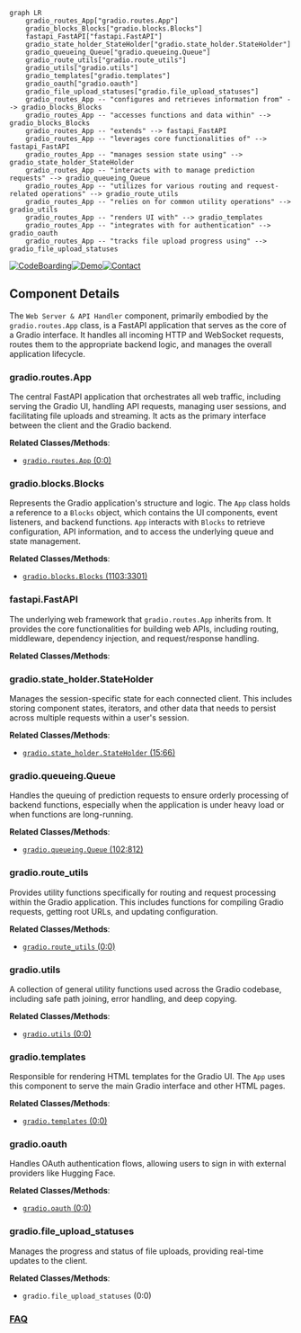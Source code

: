 ```mermaid
graph LR
    gradio_routes_App["gradio.routes.App"]
    gradio_blocks_Blocks["gradio.blocks.Blocks"]
    fastapi_FastAPI["fastapi.FastAPI"]
    gradio_state_holder_StateHolder["gradio.state_holder.StateHolder"]
    gradio_queueing_Queue["gradio.queueing.Queue"]
    gradio_route_utils["gradio.route_utils"]
    gradio_utils["gradio.utils"]
    gradio_templates["gradio.templates"]
    gradio_oauth["gradio.oauth"]
    gradio_file_upload_statuses["gradio.file_upload_statuses"]
    gradio_routes_App -- "configures and retrieves information from" --> gradio_blocks_Blocks
    gradio_routes_App -- "accesses functions and data within" --> gradio_blocks_Blocks
    gradio_routes_App -- "extends" --> fastapi_FastAPI
    gradio_routes_App -- "leverages core functionalities of" --> fastapi_FastAPI
    gradio_routes_App -- "manages session state using" --> gradio_state_holder_StateHolder
    gradio_routes_App -- "interacts with to manage prediction requests" --> gradio_queueing_Queue
    gradio_routes_App -- "utilizes for various routing and request-related operations" --> gradio_route_utils
    gradio_routes_App -- "relies on for common utility operations" --> gradio_utils
    gradio_routes_App -- "renders UI with" --> gradio_templates
    gradio_routes_App -- "integrates with for authentication" --> gradio_oauth
    gradio_routes_App -- "tracks file upload progress using" --> gradio_file_upload_statuses
```
[![CodeBoarding](https://img.shields.io/badge/Generated%20by-CodeBoarding-9cf?style=flat-square)](https://github.com/CodeBoarding/CodeBoarding)[![Demo](https://img.shields.io/badge/Try%20our-Demo-blue?style=flat-square)](https://www.codeboarding.org/demo)[![Contact](https://img.shields.io/badge/Contact%20us%20-%20contact@codeboarding.org-lightgrey?style=flat-square)](mailto:contact@codeboarding.org)

## Component Details

The `Web Server & API Handler` component, primarily embodied by the `gradio.routes.App` class, is a FastAPI application that serves as the core of a Gradio interface. It handles all incoming HTTP and WebSocket requests, routes them to the appropriate backend logic, and manages the overall application lifecycle.

### gradio.routes.App
The central FastAPI application that orchestrates all web traffic, including serving the Gradio UI, handling API requests, managing user sessions, and facilitating file uploads and streaming. It acts as the primary interface between the client and the Gradio backend.


**Related Classes/Methods**:

- <a href="https://github.com/gradio-app/gradio/blob/master/gradio/routes.py#L0-L0" target="_blank" rel="noopener noreferrer">`gradio.routes.App` (0:0)</a>


### gradio.blocks.Blocks
Represents the Gradio application's structure and logic. The `App` class holds a reference to a `Blocks` object, which contains the UI components, event listeners, and backend functions. `App` interacts with `Blocks` to retrieve configuration, API information, and to access the underlying queue and state management.


**Related Classes/Methods**:

- <a href="https://github.com/gradio-app/gradio/blob/master/gradio/blocks.py#L1103-L3301" target="_blank" rel="noopener noreferrer">`gradio.blocks.Blocks` (1103:3301)</a>


### fastapi.FastAPI
The underlying web framework that `gradio.routes.App` inherits from. It provides the core functionalities for building web APIs, including routing, middleware, dependency injection, and request/response handling.


**Related Classes/Methods**:



### gradio.state_holder.StateHolder
Manages the session-specific state for each connected client. This includes storing component states, iterators, and other data that needs to persist across multiple requests within a user's session.


**Related Classes/Methods**:

- <a href="https://github.com/gradio-app/gradio/blob/master/gradio/state_holder.py#L15-L66" target="_blank" rel="noopener noreferrer">`gradio.state_holder.StateHolder` (15:66)</a>


### gradio.queueing.Queue
Handles the queuing of prediction requests to ensure orderly processing of backend functions, especially when the application is under heavy load or when functions are long-running.


**Related Classes/Methods**:

- <a href="https://github.com/gradio-app/gradio/blob/master/gradio/queueing.py#L102-L812" target="_blank" rel="noopener noreferrer">`gradio.queueing.Queue` (102:812)</a>


### gradio.route_utils
Provides utility functions specifically for routing and request processing within the Gradio application. This includes functions for compiling Gradio requests, getting root URLs, and updating configuration.


**Related Classes/Methods**:

- <a href="https://github.com/gradio-app/gradio/blob/master/gradio/route_utils.py#L0-L0" target="_blank" rel="noopener noreferrer">`gradio.route_utils` (0:0)</a>


### gradio.utils
A collection of general utility functions used across the Gradio codebase, including safe path joining, error handling, and deep copying.


**Related Classes/Methods**:

- <a href="https://github.com/gradio-app/gradio/blob/master/gradio/utils.py#L0-L0" target="_blank" rel="noopener noreferrer">`gradio.utils` (0:0)</a>


### gradio.templates
Responsible for rendering HTML templates for the Gradio UI. The `App` uses this component to serve the main Gradio interface and other HTML pages.


**Related Classes/Methods**:

- <a href="https://github.com/gradio-app/gradio/blob/master/gradio/templates.py#L0-L0" target="_blank" rel="noopener noreferrer">`gradio.templates` (0:0)</a>


### gradio.oauth
Handles OAuth authentication flows, allowing users to sign in with external providers like Hugging Face.


**Related Classes/Methods**:

- <a href="https://github.com/gradio-app/gradio/blob/master/gradio/oauth.py#L0-L0" target="_blank" rel="noopener noreferrer">`gradio.oauth` (0:0)</a>


### gradio.file_upload_statuses
Manages the progress and status of file uploads, providing real-time updates to the client.


**Related Classes/Methods**:

- `gradio.file_upload_statuses` (0:0)




### [FAQ](https://github.com/CodeBoarding/GeneratedOnBoardings/tree/main?tab=readme-ov-file#faq)
